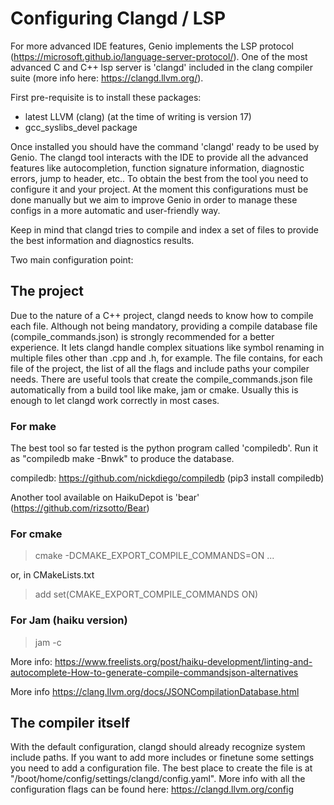 # Configuring Clangd / LSP

For more advanced IDE features, Genio implements the LSP protocol
(<https://microsoft.github.io/language-server-protocol/>).
One of the most advanced C and C++ lsp server is 'clangd' included
in the clang compiler suite (more info here: <https://clangd.llvm.org/>).

First pre-requisite is to install these packages:

* latest LLVM (clang) (at the time of writing is version 17)
* gcc_syslibs_devel package

Once installed you should have the command 'clangd' ready to be used by Genio.
The clangd tool interacts with the IDE to provide all the advanced features like autocompletion,
function signature information, diagnostic errors, jump to header, etc..
To obtain the best from the tool you need to configure it and your project.
At the moment this configurations must be done manually but we aim to improve Genio
in order to manage these configs in a more automatic and user-friendly way.

Keep in mind that clangd tries to compile and index a set of files to provide
the best information and diagnostics results.

Two main configuration point:

## The project

Due to the nature of a C++ project, clangd needs to know how to compile each file.
Although not being mandatory, providing a compile database file (compile_commands.json)
is strongly recommended for a better experience. It lets clangd handle complex
situations like symbol renaming in multiple files other than .cpp and .h, for example.
The file contains, for each file of the project, the list of all the flags and include
paths your compiler needs.
There are useful tools that create the compile_commands.json file automatically
from a build tool like make, jam or cmake.
Usually this is enough to let clangd work correctly in most cases.

### For make

The best tool so far tested is the python program called 'compiledb'.
Run it as "compiledb make -Bnwk" to produce the database.

compiledb: <https://github.com/nickdiego/compiledb>  (pip3 install compiledb)

Another tool available on HaikuDepot is 'bear' (<https://github.com/rizsotto/Bear>)

### For cmake
  >
  > cmake -DCMAKE_EXPORT_COMPILE_COMMANDS=ON ...

or, in CMakeLists.txt

  > add set(CMAKE_EXPORT_COMPILE_COMMANDS ON)

### For Jam (haiku version)
  >
  > jam -c

More info: <https://www.freelists.org/post/haiku-development/linting-and-autocomplete-How-to-generate-compile-commandsjson-alternatives>

More info <https://clang.llvm.org/docs/JSONCompilationDatabase.html>

## The compiler itself

With the default configuration, clangd should already recognize system include paths.
If you want to add more includes or finetune some settings you need to add a configuration file.
The best place to create the file is at "/boot/home/config/settings/clangd/config.yaml".
More info with all the configuration flags can be found here:  <https://clangd.llvm.org/config>
